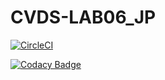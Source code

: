 # CVDS-LAB06_JP
[![CircleCI](https://dl.circleci.com/status-badge/img/gh/JuanPablo70/CVDS-LAB06_JP/tree/master.svg?style=svg)](https://dl.circleci.com/status-badge/redirect/gh/JuanPablo70/CVDS-LAB06_JP/tree/master)

[![Codacy Badge](https://app.codacy.com/project/badge/Grade/a0f1f07b95cc4fe69b15588733bcd441)](https://www.codacy.com/gh/JuanPablo70/CVDS-LAB06_JP/dashboard?utm_source=github.com&amp;utm_medium=referral&amp;utm_content=JuanPablo70/CVDS-LAB06_JP&amp;utm_campaign=Badge_Grade)